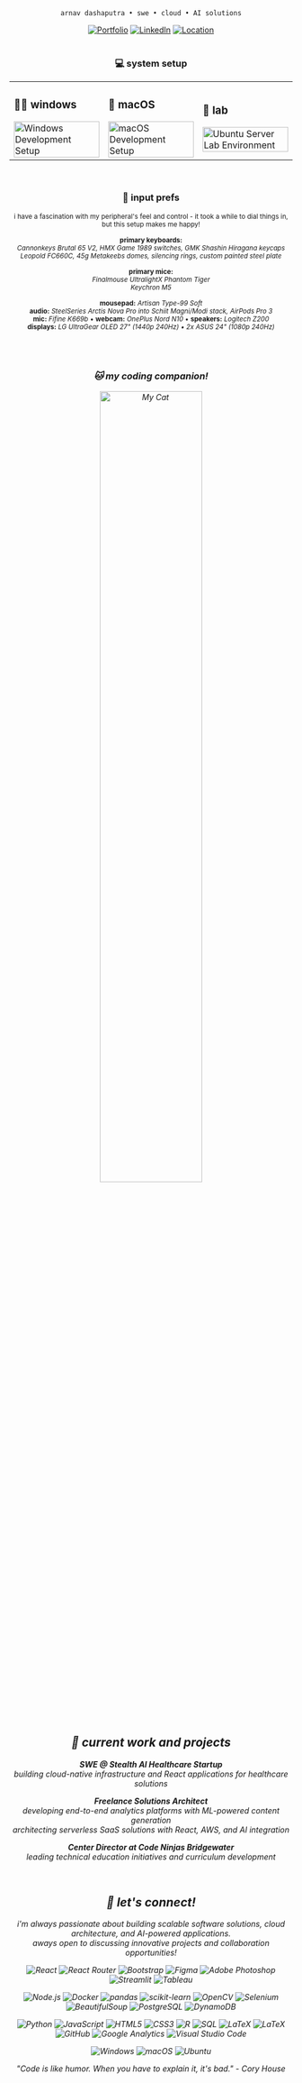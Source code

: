 <div align="center">

<pre style="display:inline-block; text-align:center; margin:0;"><code>arnav dashaputra • swe • cloud • AI solutions</code></pre>

[![Portfolio](https://img.shields.io/badge/Portfolio-dashaputra.net-blue?style=for-the-badge&logo=google-chrome&logoColor=white)](https://dashaputra.net)
[![LinkedIn](https://img.shields.io/badge/LinkedIn-dashaputra-0077B5?style=for-the-badge&logo=linkedin&logoColor=white)](https://linkedin.com/in/dashaputra)
[![Location](https://img.shields.io/badge/📍-Princeton,%20NJ-green?style=for-the-badge)](https://maps.google.com/?q=Princeton,NJ)
<br>
<br>

### 💻 system setup

<table>
<tr>
<td width="33%">
  
### 👨‍💻 windows  
  
<img src="https://i.imgur.com/zIqKi48.png" width="100%" alt="Windows Development Setup">  

</td>
<td width="33%">
  
### 🍎 macOS  
<img src="https://i.imgur.com/TORfk7C.png" width="100%" alt="macOS Development Setup">  

</td>
<td width="33%">
  
### 🐧 lab  
<img src="https://i.imgur.com/8f3TZKs.png" width="100%" alt="Ubuntu Server Lab Environment">  

</td>
</tr>
</table>

<br>

<!-- === Peripherals block (between System Specs and Coding Companion) === -->
<div align="center">

<div align="center">

### 🔎 input prefs
</div>
<p align="center"><sub>
i have a fascination with my peripheral's feel and control - it took a while to dial things in, but this setup makes me happy!
<br><br>
<b>primary keyboards:</b><br>
<i>Cannonkeys Brutal 65 V2, HMX Game 1989 switches, GMK Shashin Hiragana keycaps<br>
Leopold FC660C, 45g Metakeebs domes, silencing rings, custom painted steel plate</i>
<br><br>
<b>primary mice:</b><br>
<i>Finalmouse UltralightX Phantom Tiger<br>
Keychron M5</i>
<br><br>
<b>mousepad:</b> <i>Artisan Type-99 Soft</i>
<br>
<b>audio:</b> <i>SteelSeries Arctis Nova Pro into Schiit Magni/Modi stack, AirPods Pro 3</i>
<br>
<b>mic:</b> <i>Fifine K669b</i> • <b>webcam:</b> <i>OnePlus Nord N10</i> • <b>speakers:</b> <i>Logitech Z200</i>
<br>
<b>displays:</b> <i>LG UltraGear OLED 27" (1440p 240Hz) • 2x ASUS 24" (1080p 240Hz)
</sub></p>

<br><br>

### 🐱 my coding companion!
<div align="center">
<img src="https://i.imgur.com/5dOENhx.png" width="60%" style="border-radius: 15px;" alt="My Cat">
</div>

<br>

## 🚀 current work and projects

**SWE @ Stealth AI Healthcare Startup**  
building cloud-native infrastructure and React applications for healthcare solutions  

**Freelance Solutions Architect**  
developing end-to-end analytics platforms with ML-powered content generation  
architecting serverless SaaS solutions with React, AWS, and AI integration  

**Center Director at Code Ninjas Bridgewater**  
leading technical education initiatives and curriculum development  

<br>

## 🤝 let's connect!

i'm always passionate about building scalable software solutions, cloud architecture, and AI-powered applications.  
aways open to discussing innovative projects and collaboration opportunities!

<p align="center">
  <img alt="React" src="https://img.shields.io/badge/React-%2320232a.svg?logo=react&logoColor=%2361DAFB">
  <img alt="React Router" src="https://img.shields.io/badge/-React%20Router-CA4245?style=flat-square&logo=reactrouter&logoColor=ffffff">
  <img alt="Bootstrap" src="https://img.shields.io/badge/-Bootstrap-7952B3?style=flat-square&logo=bootstrap&logoColor=ffffff">
  <img alt="Figma" src="https://img.shields.io/badge/-Figma-F24E1E?style=flat-square&logo=figma&logoColor=ffffff">
  <img alt="Adobe Photoshop" src="https://img.shields.io/badge/-Photoshop-31A8FF?style=flat-square&logo=adobephotoshop&logoColor=ffffff">
  <img alt="Streamlit" src="https://img.shields.io/badge/-Streamlit-FF4B4B?style=flat-square&logo=streamlit&logoColor=ffffff">
  <img alt="Tableau" src="https://custom-icon-badges.demolab.com/badge/Tableau-0176D3?logo=tableau&logoColor=fff">
</p>

<p align="center">
  <img alt="Node.js" src="https://img.shields.io/badge/-Node.js-339933?style=flat-square&logo=nodedotjs&logoColor=ffffff">
  <img alt="Docker" src="https://img.shields.io/badge/-Docker-2496ED?style=flat-square&logo=docker&logoColor=ffffff">
  <img alt="pandas" src="https://img.shields.io/badge/-pandas-150458?style=flat-square&logo=pandas&logoColor=ffffff">
  <img alt="scikit-learn" src="https://img.shields.io/badge/-scikit--learn-F7931E?style=flat-square&logo=scikitlearn&logoColor=ffffff">
  <img alt="OpenCV" src="https://img.shields.io/badge/-OpenCV-5C3EE8?style=flat-square&logo=opencv&logoColor=ffffff">
  <img alt="Selenium" src="https://img.shields.io/badge/-Selenium-43B02A?style=flat-square&logo=selenium&logoColor=ffffff">
  <img alt="BeautifulSoup" src="https://img.shields.io/badge/-BeautifulSoup-3C8031?style=flat-square&logo=python&logoColor=ffffff">
  <img alt="PostgreSQL" src="https://img.shields.io/badge/-PostgreSQL-336791?style=flat-square&logo=postgresql&logoColor=ffffff">
  <img alt="DynamoDB" src="https://img.shields.io/badge/DynamoDB-4053D6?style=flat-square&logo=amazondynamodb&logoColor=white">
</p>

<p align="center">
  <img alt="Python" src="https://img.shields.io/badge/-Python-3776AB?style=flat-square&logo=python&logoColor=ffffff">
  <img alt="JavaScript" src="https://img.shields.io/badge/-JavaScript-F7DF1E?style=flat-square&logo=javascript&logoColor=000000">
  <img alt="HTML5" src="https://img.shields.io/badge/-HTML5-E34F26?style=flat-square&logo=html5&logoColor=ffffff">
  <img alt="CSS3" src="https://img.shields.io/badge/-CSS3-1572B6?style=flat-square&logo=css&logoColor=ffffff">
  <img alt="R" src="https://img.shields.io/badge/-R-276DC3?style=flat-square&logo=r&logoColor=ffffff">
  <img alt="SQL" src="https://img.shields.io/badge/-SQL-336791?style=flat-square&logo=postgresql&logoColor=ffffff">
  <img alt="LaTeX" src="https://img.shields.io/badge/-LaTeX-008080?style=flat-square&logo=latex&logoColor=ffffff">
  <img alt="LaTeX" src="https://custom-icon-badges.demolab.com/badge/AWS-%23FF9900.svg?logo=aws&logoColor=white">
  <img alt="GitHub" src="https://img.shields.io/badge/-GitHub-181717?style=flat-square&logo=github&logoColor=ffffff">
  <img alt="Google Analytics" src="https://img.shields.io/badge/-Google%20Analytics-E37400?style=flat-square&logo=googleanalytics&logoColor=ffffff">
  <img alt="Visual Studio Code" src="https://custom-icon-badges.demolab.com/badge/Visual%20Studio%20Code-0078d7.svg?logo=vsc&logoColor=white">
</p>

<p align="center">
<img alt="Windows" src="https://custom-icon-badges.demolab.com/badge/Windows-0078D6?logo=windows11&logoColor=white">
<img alt="macOS" src="https://img.shields.io/badge/macOS-000000?logo=apple&logoColor=F0F0F0">
<img alt="Ubuntu" src="https://img.shields.io/badge/Ubuntu-E95420?logo=ubuntu&logoColor=white">
</p>

<div align="center">
<i>"Code is like humor. When you have to explain it, it's bad." - Cory House</i>
</div>

</div>
